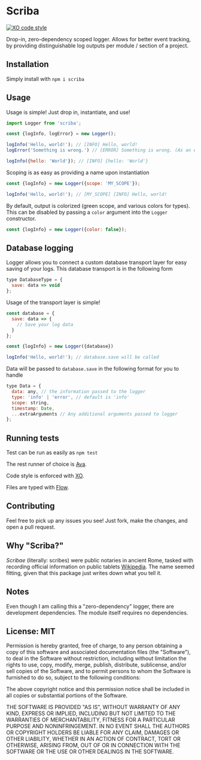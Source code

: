# Scriba 
[![XO code style](https://img.shields.io/badge/code_style-XO-5ed9c7.svg)](https://github.com/xojs/xo)

Drop-in, zero-dependency scoped logger. Allows for better event tracking, by providing distinguishable log outputs per module / section of a project.

## Installation
Simply install with `npm i scriba`

## Usage
Usage is simple! Just drop in, instantiate, and use!

```js
import Logger from 'scriba';

const {logInfo, logError} = new Logger();

logInfo('Hello, world!'); // [INFO] Hello, world!
logError('Something is wrong.') // [ERROR] Something is wrong. (As an error)

logInfo({hello: 'World'}); // [INFO] {hello: 'World'}
```

Scoping is as easy as providing a name upon instantiation

```js
const {logInfo} = new Logger({scope: 'MY_SCOPE'});

logInfo('Hello, world!'); // [MY_SCOPE] [INFO] Hello, world!
```

By default, output is colorized (green scope, and various colors for types). This can be disabled by passing a `color` argument into the `Logger` constructor.

```js
const {logInfo} = new Logger({color: false});
```

## Database logging
Logger allows you to connect a custom database transport layer for easy saving of your logs. This database transport is in the following form
```js
type DatabaseType = {
  save: data => void
};
```

Usage of the transport layer is simple!
```js
const database = {
  save: data => {
    // Save your log data
  }
};

const {logInfo} = new Logger({database})

logInfo('Hello, world!'); // database.save will be called
```

Data will be passed to `database.save` in the following format for you to handle
```js
type Data = {
  data: any, // the information passed to the logger
  type: 'info' | 'error', // default is 'info'
  scope: string,
  timestamp: Date,
  ...extraArguments // Any additional arguments passed to logger
};
```


## Running tests
Test can be run as easily as `npm test`

The rest runner of choice is [Ava](https://github.com/avajs/ava).

Code style is enforced with [XO](https://github.com/xojs/xo).

Files are typed with [Flow](https://flow.org).

## Contributing
Feel free to pick up any issues you see! Just fork, make the changes, and open a pull request.

## Why "Scriba?"
_Scribae_ (literally: scribes) were public notaries in ancient Rome, tasked with recording official information on public tablets [Wikipedia](https://en.wikipedia.org/wiki/Scriba_(ancient_Rome)). The name seemed fitting, given that this package just writes down what you tell it.

## Notes
Even though I am calling this a "zero-dependency" logger, there are development dependencies. The module itself requires no dependencies.


## License: MIT
Permission is hereby granted, free of charge, to any person obtaining a copy of this software and associated documentation files (the "Software"), to deal in the Software without restriction, including without limitation the rights to use, copy, modify, merge, publish, distribute, sublicense, and/or sell copies of the Software, and to permit persons to whom the Software is furnished to do so, subject to the following conditions:

The above copyright notice and this permission notice shall be included in all copies or substantial portions of the Software.

THE SOFTWARE IS PROVIDED "AS IS", WITHOUT WARRANTY OF ANY KIND, EXPRESS OR IMPLIED, INCLUDING BUT NOT LIMITED TO THE WARRANTIES OF MERCHANTABILITY, FITNESS FOR A PARTICULAR PURPOSE AND NONINFRINGEMENT. IN NO EVENT SHALL THE AUTHORS OR COPYRIGHT HOLDERS BE LIABLE FOR ANY CLAIM, DAMAGES OR OTHER LIABILITY, WHETHER IN AN ACTION OF CONTRACT, TORT OR OTHERWISE, ARISING FROM, OUT OF OR IN CONNECTION WITH THE SOFTWARE OR THE USE OR OTHER DEALINGS IN THE SOFTWARE.
